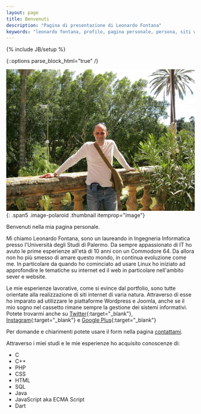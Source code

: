 ```yaml
---
layout: page
title: Benvenuti
description: "Pagina di presentazione di Leonardo Fontana"
keywords: "leonardo fontana, profilo, pagina personale, persona, siti web"
---
```

{% include JB/setup %}

{::options parse_block_html="true" /}
<div class="row-fluid" itemscope itemtype="http://schema.org/Person">

![Immagine Profilo](assets/images/profilo.jpg){: .span5 .image-polaroid .thumbnail itemprop="image"}

Benvenuti nella mia pagina personale.

Mi chiamo <span itemprop="name">Leonardo Fontana</span>, sono un laureando in <span itemprop="alumniOf">Ingegneria Informatica presso l'Università degli Studi di Palermo</span>.
Da sempre appassionato di IT ho avuto le prime esperienze all'età di 10 anni con un Commodore 64. Da allora non ho più smesso di amare questo mondo, in continua evoluzione come me. In particolare da quando ho cominciato ad usare Linux ho iniziato ad approfondire le tematiche su internet ed il web in particolare nell'ambito sever e website.

Le mie esperienze lavorative, come si evince dal portfolio, sono tutte orientate alla realizzazione di siti internet di varia natura. Attraverso di esse ho imparato ad utilizzare le piattaforme Wordpress e Joomla, anche se il mio sogno nel cassetto rimane sempre la gestione dei sistemi informativi.
Potete trovarmi anche su [Twitter](https://twitter.com/tetsuo2501){:target="_blank"}, [Instagram](http://instagram.com/leonardofontana){:target="_blank"} e [Google Plus](https://plus.google.com/+LeonardoFontana/?rel=author"){:target="_blank"}

Per domande e chiarimenti potete usare il form nella pagina [contattami](\contattami.html).
<meta itemprop="birthday" datetime="1979-08-10">
</div>

Attraverso i miei studi e le mie esperienze ho acquisito conoscenze di:

* C
* C++
* PHP
* CSS
* HTML
* SQL
* Java
* JavaScript aka ECMA Script
* Dart

